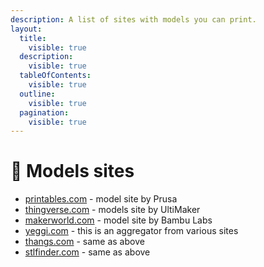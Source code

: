 ```yaml
---
description: A list of sites with models you can print.
layout:
  title:
    visible: true
  description:
    visible: true
  tableOfContents:
    visible: true
  outline:
    visible: true
  pagination:
    visible: true
---
```


# 🎨 Models sites



* [printables.com](https://www.printables.com/) - model site by Prusa
* [thingverse.com](https://www.thingiverse.com/) - models site by UltiMaker
* [makerworld.com](https://makerworld.com/en) - model site by Bambu Labs
* [yeggi.com](https://www.yeggi.com/) - this is an aggregator from various sites
* [thangs.com](https://thangs.com/) - same as above
* [stlfinder.com](https://www.stlfinder.com/) - same as above
